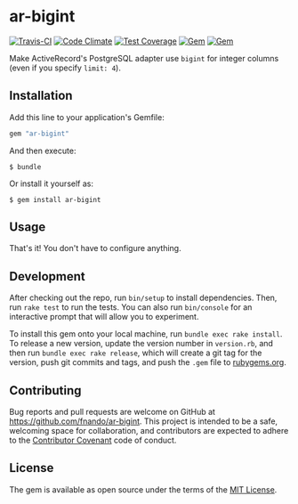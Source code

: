 # ar-bigint

[![Travis-CI](https://travis-ci.org/fnando/ar-bigint.svg)](https://travis-ci.org/fnando/ar-bigint)
[![Code Climate](https://codeclimate.com/github/fnando/ar-bigint/badges/gpa.svg)](https://codeclimate.com/github/fnando/ar-bigint)
[![Test Coverage](https://codeclimate.com/github/fnando/ar-bigint/badges/coverage.svg)](https://codeclimate.com/github/fnando/ar-bigint/coverage)
[![Gem](https://img.shields.io/gem/v/ar-bigint.svg)](https://rubygems.org/gems/ar-bigint)
[![Gem](https://img.shields.io/gem/dt/ar-bigint.svg)](https://rubygems.org/gems/ar-bigint)

Make ActiveRecord's PostgreSQL adapter use `bigint` for integer columns (even if you specify `limit: 4`).

## Installation

Add this line to your application's Gemfile:

```ruby
gem "ar-bigint"
```

And then execute:

    $ bundle

Or install it yourself as:

    $ gem install ar-bigint

## Usage

That's it! You don't have to configure anything.

## Development

After checking out the repo, run `bin/setup` to install dependencies. Then, run `rake test` to run the tests. You can also run `bin/console` for an interactive prompt that will allow you to experiment.

To install this gem onto your local machine, run `bundle exec rake install`. To release a new version, update the version number in `version.rb`, and then run `bundle exec rake release`, which will create a git tag for the version, push git commits and tags, and push the `.gem` file to [rubygems.org](https://rubygems.org).

## Contributing

Bug reports and pull requests are welcome on GitHub at https://github.com/fnando/ar-bigint. This project is intended to be a safe, welcoming space for collaboration, and contributors are expected to adhere to the [Contributor Covenant](contributor-covenant.org) code of conduct.


## License

The gem is available as open source under the terms of the [MIT License](http://opensource.org/licenses/MIT).
